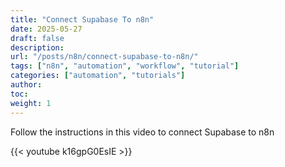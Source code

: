 ```yaml
---
title: "Connect Supabase To n8n"
date: 2025-05-27
draft: false
description:
url: "/posts/n8n/connect-supabase-to-n8n/"
tags: ["n8n", "automation", "workflow", "tutorial"]
categories: ["automation", "tutorials"]
author:
toc:
weight: 1
---
```

Follow the instructions in this video to connect Supabase to n8n

{{< youtube k16gpG0EsIE >}}


